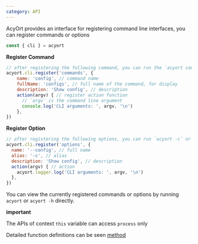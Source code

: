 ```yaml
---
category: API
---
```


AcyOrt provides an interface for registering command line interfaces, you can register commands or options

```js
const { cli } = acyort
```

**Register Command**

```js
// after registering the following command, you can run the `acyort config` command
acyort.cli.register('commands', {
    name: 'config', // command name
    fullName: 'configs', // full name of the command, for display
    description: 'Show config', // description
    action(argv) { // register action function
      // `argv` is the command line argument
      console.log('CLI arguments: ', argv, '\n')
    },
})
```

**Register Option**

```js
// after registering the following options, you can run `acyort -c` or `acyort --config`
acyort.cli.register('options', {
  name: '--config', // full name
  alias: '-c', // alias
  description: 'Show config', // description
  action(argv) { // action
    acyort.logger.log('CLI arguments: ', argv, '\n')
  },
})
```

You can view the currently registered commands or options by running `acyort` or `acyort -h` directly.

**important**

The APIs of context `this` variable can access `process` only

Detailed function definitions can be seen [method](/api/method/)
